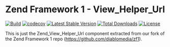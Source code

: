 # Zend Framework 1 - View_Helper_Url

[![Build](https://github.com/diablomedia/zf1-view-helper-url/workflows/Build/badge.svg?event=push)](https://github.com/diablomedia/zf1-view-helper-url/actions?query=workflow%3ABuild+event%3Apush)
[![codecov](https://codecov.io/gh/diablomedia/zf1-view-helper-url/branch/master/graph/badge.svg)](https://codecov.io/gh/diablomedia/zf1-view-helper-url)
[![Latest Stable Version](https://poser.pugx.org/fragotesac/zf1-view-helper-url/v/stable)](https://packagist.org/packages/fragotesac/zf1-view-helper-url)
[![Total Downloads](https://poser.pugx.org/fragotesac/zf1-view-helper-url/downloads)](https://packagist.org/packages/fragotesac/zf1-view-helper-url)
[![License](https://poser.pugx.org/fragotesac/zf1-view-helper-url/license)](https://packagist.org/packages/fragotesac/zf1-view-helper-url)

This is just the Zend_View_Helper_Url component extracted from our fork of the Zend Framework 1 repo (https://github.com/diablomedia/zf1).
